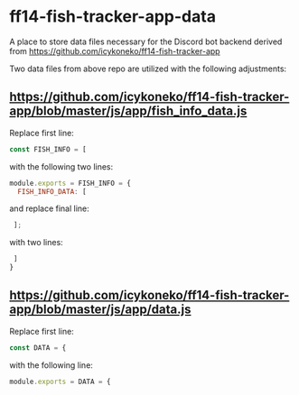 # ff14-fish-tracker-app-data

A place to store data files necessary for the Discord bot backend derived from https://github.com/icykoneko/ff14-fish-tracker-app

Two data files from above repo are utilized with the following adjustments:

## https://github.com/icykoneko/ff14-fish-tracker-app/blob/master/js/app/fish_info_data.js
Replace first line:
```js
const FISH_INFO = [
```
with the following two lines:
```js
module.exports = FISH_INFO = {
  FISH_INFO_DATA: [
```
and replace final line:
```js
 ];
```
with two lines:
```js
 ]
}
```

## https://github.com/icykoneko/ff14-fish-tracker-app/blob/master/js/app/data.js
Replace first line:
```js
const DATA = {
```
with the following line:
```js
module.exports = DATA = {
```
